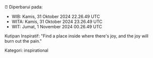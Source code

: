 ⏰ Diperbarui pada:
- WIB: Kamis, 31 Oktober 2024 22.26.49 UTC
- WITA: Kamis, 31 Oktober 2024 23.26.49 UTC
- WIT: Jumat, 1 November 2024 00.26.49 UTC

Kutipan Inspiratif:
"Find a place inside where there's joy, and the joy will burn out the pain."


Kategori: inspirational

